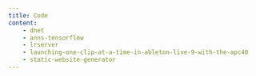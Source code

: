 ```yaml
---
title: Code
content:
    - dnet
    - anns-tensorflow
    - lrserver
    - launching-one-clip-at-a-time-in-ableton-live-9-with-the-apc40
    - static-website-generator
---
```

